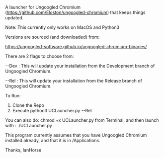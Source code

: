 A launcher for Ungoogled Chromium (https://github.com/Eloston/ungoogled-chromium) that keeps things updated.

Note: This currently only works on MacOS and Python3


Versions are sourced (and downloaded) from:

https://ungoogled-software.github.io/ungoogled-chromium-binaries/

There are 2 flags to choose from:

--Dev : This will update your installation from the Development branch of Ungoogled Chromium.

--Rel : This will update your installation from the Release branch of Ungoogled Chromium.

To Run:
1. Clone the Repo
2. Execute python3 UCLauncher.py --Rel


You can also do: chmod +x UCLauncher.py from Terminal, and then launch with : ./UCLauncher.py

This program currently assumes that you have Ungoogled Chromium installed already, and that it is in /Applications.


Thanks,
IanHorse
